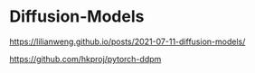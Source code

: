 # Diffusion-Models
https://lilianweng.github.io/posts/2021-07-11-diffusion-models/

https://github.com/hkproj/pytorch-ddpm

